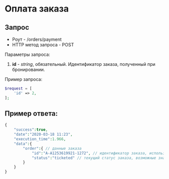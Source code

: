 Оплата заказа
=============

Запрос
------

* Роут - /orders/payment
* HTTP метод запроса - POST

Параметры запроса:

1. **id** - *string*, обязательный. Идентификатор заказа, полученный при бронировании.

Пример запроса:

```php
$request = [
    'id' => 2,
];
```

Пример ответа:
--------------

```php
{
    "success":true,
    "date":"2020-03-18 11:23",
    "execution_time":1.966,
    "data":{
        "order":{ // данные заказа
            "id":"A-A1253619921-1272", // идентификатор заказа, используется для получения обновленных данных
            "status":"ticketed" // текущий статус заказа, возможные значения указаны в справочнике
        }
    }
}
```